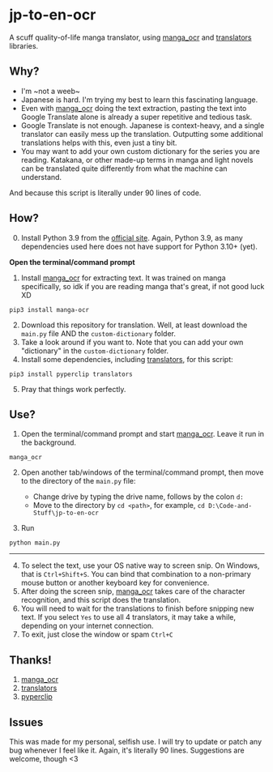 # jp-to-en-ocr
A scuff quality-of-life manga translator, using [manga_ocr](https://github.com/kha-white/manga-ocr) and [translators](https://github.com/uliontse/translators) libraries.

## Why?
- I'm ~not a weeb~
- Japanese is hard. I'm trying my best to learn this fascinating language.
- Even with [manga_ocr](https://github.com/kha-white/manga-ocr) doing the text extraction, pasting the text into Google Translate alone is already a super repetitive and tedious task.
- Google Translate is not enough. Japanese is context-heavy, and a single translator can easily mess up the translation. Outputting some additional translations helps with this, even just a tiny bit.
- You may want to add your own custom dictionary for the series you are reading. Katakana, or other made-up terms in manga and light novels can be translated quite differently from what the machine can understand. 

And because this script is literally under 90 lines of code.

## How?
0. Install Python 3.9 from the [official site](https://www.python.org/downloads/). Again, Python 3.9, as many dependencies used here does not have support for Python 3.10+ (yet).

**Open the terminal/command prompt**

1. Install [manga_ocr](https://github.com/kha-white/manga-ocr) for extracting text. It was trained on manga specifically, so idk if you are reading manga that's great, if not good luck XD
```
pip3 install manga-ocr
```
2. Download this repository for translation. Well, at least download the `main.py` file AND the `custom-dictionary` folder.
3. Take a look around if you want to. Note that you can add your own "dictionary" in the `custom-dictionary` folder.
4. Install some dependencies, including [translators](https://github.com/uliontse/translators), for this script:
```
pip3 install pyperclip translators
```
5. Pray that things work perfectly.

## Use?
1. Open the terminal/command prompt and start [manga_ocr](https://github.com/kha-white/manga-ocr). Leave it run in the background.
```
manga_ocr
```
2. Open another tab/windows of the terminal/command prompt, then move to the directory of the `main.py` file:
    - Change drive by typing the drive name, follows by the colon `d:`
    - Move to the directory by `cd <path>`, for example, `cd D:\Code-and-Stuff\jp-to-en-ocr`

3. Run
```
python main.py
```

---

4. To select the text, use your OS native way to screen snip. On Windows, that is `Ctrl+Shift+S`. You can bind that combination to a non-primary mouse button or another keyboard key for convenience.
5. After doing the screen snip, [manga_ocr](https://github.com/kha-white/manga-ocr) takes care of the character recognition, and this script does the translation.
6. You will need to wait for the translations to finish before snipping new text. If you select `Yes` to use all 4 translators, it may take a while, depending on your internet connection.
7. To exit, just close the window or spam `Ctrl+C`

## Thanks!
1. [manga_ocr](https://github.com/kha-white/manga-ocr)
2. [translators](https://github.com/uliontse/translators)
3. [pyperclip](https://github.com/asweigart/pyperclip)

## Issues
This was made for my personal, selfish use. I will try to update or patch any bug whenever I feel like it. Again, it's literally 90 lines. Suggestions are welcome, though <3
